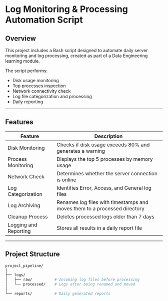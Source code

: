 # Log Monitoring & Processing Automation Script

## Overview
This project includes a Bash script designed to automate daily server monitoring and log processing, created as part of a Data Engineering learning module.

The script performs:
- Disk usage monitoring
- Top processes inspection
- Network connectivity check
- Log file categorization and processing
- Daily reporting

---

## Features

| Feature | Description |
|--------|-------------|
| Disk Monitoring | Checks if disk usage exceeds 80% and generates a warning |
| Process Monitoring | Displays the top 5 processes by memory usage |
| Network Check | Determines whether the server connection is online |
| Log Categorization | Identifies Error, Access, and General log files |
| Log Archiving | Renames log files with timestamps and moves them to a processed directory |
| Cleanup Process | Deletes processed logs older than 7 days |
| Logging and Reporting | Stores all results in a daily report file |

---

## Project Structure

```bash
project_pipeline/
│
├── logs/
│   ├── raw/          # Incoming log files before processing
│   └── processed/    # Logs after being renamed and moved
│
└── reports/          # Daily generated reports
